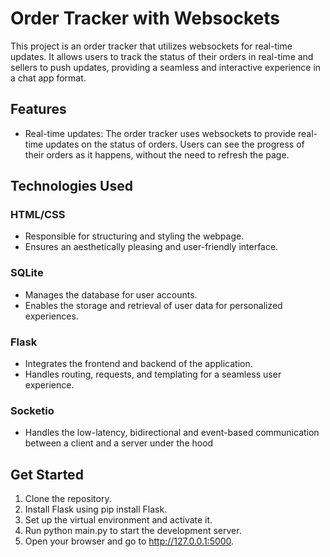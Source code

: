 # Order Tracker with Websockets

This project is an order tracker that utilizes websockets for real-time updates. It allows users to track the status of their orders in real-time and sellers to push updates, providing a seamless and interactive experience in a chat app format.

## Features

- Real-time updates: The order tracker uses websockets to provide real-time updates on the status of orders. Users can see the progress of their orders as it happens, without the need to refresh the page.

## Technologies Used
### HTML/CSS
- Responsible for structuring and styling the webpage.
- Ensures an aesthetically pleasing and user-friendly interface.

### SQLite
- Manages the database for user accounts.
- Enables the storage and retrieval of user data for personalized experiences.

### Flask
- Integrates the frontend and backend of the application.
- Handles routing, requests, and templating for a seamless user experience.

### Socketio
- Handles the low-latency, bidirectional and event-based communication between a client and a server under the hood

## Get Started
1. Clone the repository.
2. Install Flask using pip install Flask.
3. Set up the virtual environment and activate it.
4. Run python main.py to start the development server.
5. Open your browser and go to http://127.0.0.1:5000.




